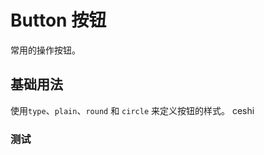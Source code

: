 # Button 按钮
常用的操作按钮。

## 基础用法
使用`type`、`plain`、`round` 和 `circle` 来定义按钮的样式。
<x-button>ceshi</x-button>

### 测试
